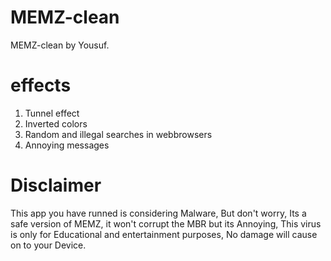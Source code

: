 # MEMZ-clean
MEMZ-clean by Yousuf.
# effects
1. Tunnel effect
2. Inverted colors
3. Random and illegal searches in webbrowsers
4. Annoying messages
# Disclaimer
This app you have runned is considering Malware, But don't worry, Its a safe version of MEMZ, it won't corrupt the MBR but its Annoying, This virus is only for Educational and entertainment purposes, No damage will cause on to your Device.
